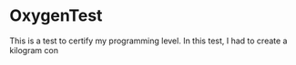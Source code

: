 # OxygenTest  
This is a test to certify my programming level. In this test, I had to create a kilogram con                                                                                               
      
